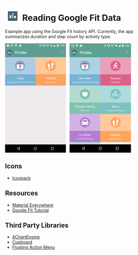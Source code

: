 # ![Screen Shot](small_icon.png) Reading Google Fit Data
Example app using the Google Fit history API. Currently, the app summarizes duration and step count by activity type.

![Animated Gif](animation.gif)&nbsp;&nbsp;&nbsp;![Screen Shot](screen_shot.png)

Icons
---------------------------
+ [Iconpack](http://www.iconarchive.com/show/beautiful-flat-one-color-icons-by-elegantthemes.html)

Resources
---------------------------
+ [Material Everywhere](http://antonioleiva.com/material-design-everywhere/)
+ [Google Fit Tutorial](http://orange.dataart.com/how-to-use-googlefit-api/)

Third Party Libraries
---------------------------
+ [AChartEngine](https://code.google.com/p/achartengine/)
+ [Cupboard](https://bitbucket.org/qbusict/cupboard) 
+ [Floating Action Menu](https://github.com/futuresimple/android-floating-action-button)